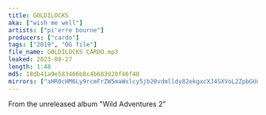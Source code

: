```yaml
---
title: GOLDILOCKS
aka: ["wish me well"]
artists: ["pi'erre bourne"]
producers: ["cardo"]
tags: ["2019", "OG file"]
file_name: GOLDILOCKS CARDO.mp3
leaked: 2023-08-27
length: 1:48
md5: 18db41a9e583466b8c4b683920f46f48
mirrors: ["aHR0cHM6Ly9rcmFrZW5maWxlcy5jb20vdmlldy82ekgxcXJ4SXVoL2ZpbGUuaHRtbA==", "aHR0cHM6Ly9kYnJlZS5vcmcvdi9lMWY4MDM="]
---
```

From the unreleased album "Wild Adventures 2"
